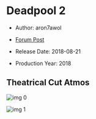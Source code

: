 # Deadpool 2

* Author: aron7awol

* [Forum Post](https://www.avsforum.com/threads/bass-eq-for-filtered-movies.2995212/post-56662114)

* Release Date: 2018-08-21
* Production Year: 2018

## Theatrical Cut Atmos

![img 0](https://i.imgur.com/oqG3qMx.jpg)

![img 1](https://i.imgur.com/0XxXhCm.png)

